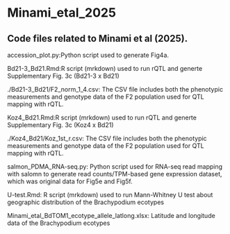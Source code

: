 # Minami_etal_2025
Code files related to Minami et al (2025). 
--
accession_plot.py:Python script used to generate Fig4a.

Bd21-3_Bd21.Rmd:R script (mrkdown) used to run rQTL and generte Supplementary Fig. 3c (Bd21-3 x Bd21)

./Bd21-3_Bd21/F2_norm_1_4.csv: The CSV file includes both the phenotypic measurements and genotype data of the F2 population used for QTL mapping with rQTL.

Koz4_Bd21.Rmd:R script (mrkdown) used to run rQTL and generte Supplementary Fig. 3c (Koz4 x Bd21)

./Koz4_Bd21/Koz_1st_r.csv: The CSV file includes both the phenotypic measurements and genotype data of the F2 population used for QTL mapping with rQTL.

salmon_PDMA_RNA-seq.py: Python script used for RNA-seq read mapping with salomn to generate read counts/TPM-based gene expression dataset, which was original data for Fig5e and Fig5f. 

U-test.Rmd: R script (mrkdown) used to run Mann-Whitney U test about geographic distribution of the Brachypodium ecotypes

Minami_etal_BdTOM1_ecotype_allele_latlong.xlsx: Latitude and longitude data of the Brachypodium ecotypes

